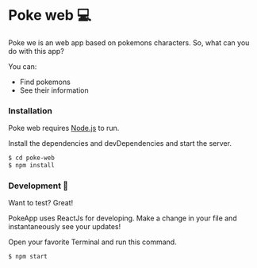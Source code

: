 # Poke web 💻

Poke we is an web app based on pokemons characters. So, what can you do with this app?

You can:

  - Find pokemons 
  - See their information

### Installation

Poke web requires [Node.js](https://nodejs.org/) to run.

Install the dependencies and devDependencies and start the server.

```sh
$ cd poke-web
$ npm install
```

### Development 🚀

Want to test? Great!

PokeApp uses ReactJs for developing.
Make a change in your file and instantaneously see your updates!

Open your favorite Terminal and run this command.

```sh
$ npm start
```
